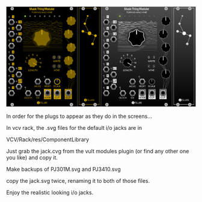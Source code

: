 ![StellareThemes](StellareThemes.png)

In order for the plugs to appear as they do in the screens...

In vcv rack, the .svg files for the default i/o jacks are in

VCV/Rack/res/ComponentLibrary

Just grab the jack.cvg from the vult modules plugin (or find any other one you like) and copy it.

Make backups of PJ301M.svg and PJ3410.svg

copy the jack.svg twice, renaming it to both of those files.

Enjoy the realistic looking i/o jacks.